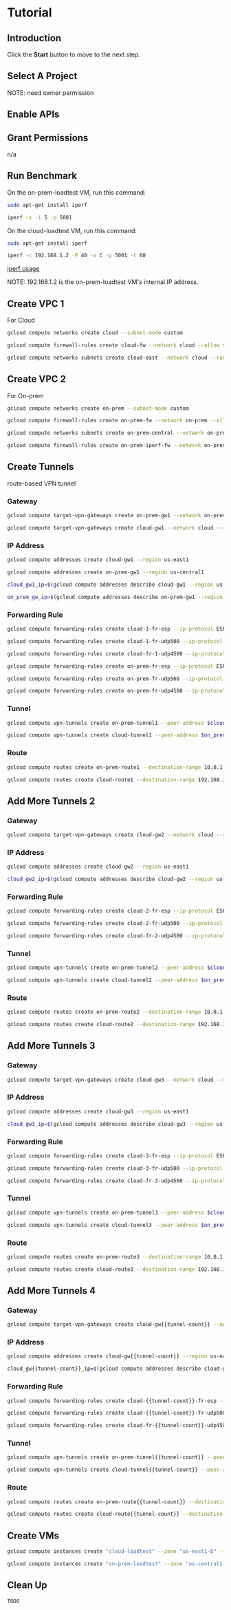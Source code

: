 # Tutorial

<walkthrough-watcher-constant key="custom-var" value="none"></walkthrough-watcher-constant>

## Introduction

<walkthrough-tutorial-duration duration="30"></walkthrough-tutorial-duration>

Click the **Start** button to move to the next step.

## Select A Project

<walkthrough-project-setup></walkthrough-project-setup>

<walkthrough-footnote>NOTE: need owner permission</walkthrough-footnote>

## Enable APIs

<walkthrough-enable-apis apis="compute.googleapis.com"></walkthrough-enable-apis>

## Grant Permissions

n/a

## Run Benchmark

On the on-prem-loadtest VM, run this command:

```bash
sudo apt-get install iperf
```

```bash
iperf -s -i 5 -p 5001
```

On the cloud-loadtest VM, run this command:

```bash
sudo apt-get install iperf
```

```bash
iperf -c 192.168.1.2 -P 40 -x C -p 5001 -t 60
```

[iperf usage](http://manpages.ubuntu.com/manpages/xenial/man1/iperf.1.html)

<walkthrough-footnote>NOTE: 192.168.1.2 is the on-prem-loadtest VM's internal IP address.</walkthrough-footnote>

## Create VPC 1

For Cloud

```bash
gcloud compute networks create cloud --subnet-mode custom
```

```bash
gcloud compute firewall-rules create cloud-fw --network cloud --allow tcp:22,icmp
```

```bash
gcloud compute networks subnets create cloud-east --network cloud --range 10.0.1.0/24 --region us-east1
```

## Create VPC 2

For On-prem

```bash
gcloud compute networks create on-prem --subnet-mode custom
```

```bash
gcloud compute firewall-rules create on-prem-fw --network on-prem --allow tcp:22,icmp
```

```bash
gcloud compute networks subnets create on-prem-central --network on-prem --range 192.168.1.0/24 --region us-central1
```

```bash
gcloud compute firewall-rules create on-prem-iperf-fw --network on-prem --allow tcp:5001
```

## Create Tunnels

route-based VPN tunnel

### Gateway

```bash
gcloud compute target-vpn-gateways create on-prem-gw1 --network on-prem --region us-central1
```

```bash
gcloud compute target-vpn-gateways create cloud-gw1 --network cloud --region us-east1
```

### IP Address

```bash
gcloud compute addresses create cloud-gw1 --region us-east1
```

```bash
gcloud compute addresses create on-prem-gw1 --region us-central1
```

```bash
cloud_gw1_ip=$(gcloud compute addresses describe cloud-gw1 --region us-east1 --format='value(address)')
```

```bash
on_prem_gw_ip=$(gcloud compute addresses describe on-prem-gw1 --region us-central1 --format='value(address)')
```

### Forwarding Rule

```bash
gcloud compute forwarding-rules create cloud-1-fr-esp --ip-protocol ESP --address $cloud_gw1_ip --target-vpn-gateway cloud-gw1 --region us-east1
```

```bash
gcloud compute forwarding-rules create cloud-1-fr-udp500 --ip-protocol UDP --ports 500 --address $cloud_gw1_ip --target-vpn-gateway cloud-gw1 --region us-east1
```

```bash
gcloud compute forwarding-rules create cloud-fr-1-udp4500 --ip-protocol UDP --ports 4500 --address $cloud_gw1_ip --target-vpn-gateway cloud-gw1 --region us-east1
```

```bash
gcloud compute forwarding-rules create on-prem-fr-esp --ip-protocol ESP --address $on_prem_gw_ip --target-vpn-gateway on-prem-gw1 --region us-central1
```

```bash
gcloud compute forwarding-rules create on-prem-fr-udp500 --ip-protocol UDP --ports 500 --address $on_prem_gw_ip --target-vpn-gateway on-prem-gw1 --region us-central1
```

```bash
gcloud compute forwarding-rules create on-prem-fr-udp4500 --ip-protocol UDP --ports 4500 --address $on_prem_gw_ip --target-vpn-gateway on-prem-gw1 --region us-central1
```

### Tunnel

```bash
gcloud compute vpn-tunnels create on-prem-tunnel1 --peer-address $cloud_gw1_ip --target-vpn-gateway on-prem-gw1 --ike-version 2 --local-traffic-selector 0.0.0.0/0 --remote-traffic-selector 0.0.0.0/0 --shared-secret=sharedsecret --region us-central1
```

```bash
gcloud compute vpn-tunnels create cloud-tunnel1 --peer-address $on_prem_gw_ip --target-vpn-gateway cloud-gw1 --ike-version 2 --local-traffic-selector 0.0.0.0/0 --remote-traffic-selector 0.0.0.0/0 --shared-secret=sharedsecret --region us-east1
```

### Route

```bash
gcloud compute routes create on-prem-route1 --destination-range 10.0.1.0/24 --network on-prem --next-hop-vpn-tunnel on-prem-tunnel1 --next-hop-vpn-tunnel-region us-central1
```

```bash
gcloud compute routes create cloud-route1 --destination-range 192.168.1.0/24 --network cloud --next-hop-vpn-tunnel cloud-tunnel1 --next-hop-vpn-tunnel-region us-east1
```

## Add More Tunnels 2

### Gateway

```bash
gcloud compute target-vpn-gateways create cloud-gw2 --network cloud --region us-east1
```

### IP Address

```bash
gcloud compute addresses create cloud-gw2 --region us-east1
```

```bash
cloud_gw2_ip=$(gcloud compute addresses describe cloud-gw2 --region us-east1 --format='value(address)')
```

### Forwarding Rule

```bash
gcloud compute forwarding-rules create cloud-2-fr-esp --ip-protocol ESP --address $cloud_gw2_ip --target-vpn-gateway cloud-gw2 --region us-east1
```

```bash
gcloud compute forwarding-rules create cloud-2-fr-udp500 --ip-protocol UDP --ports 500 --address $cloud_gw2_ip --target-vpn-gateway cloud-gw2 --region us-east1
```

```bash
gcloud compute forwarding-rules create cloud-fr-2-udp4500 --ip-protocol UDP --ports 4500 --address $cloud_gw2_ip --target-vpn-gateway cloud-gw2 --region us-east1
```

### Tunnel

```bash
gcloud compute vpn-tunnels create on-prem-tunnel2 --peer-address $cloud_gw2_ip --target-vpn-gateway on-prem-gw1 --ike-version 2 --local-traffic-selector 0.0.0.0/0 --remote-traffic-selector 0.0.0.0/0 --shared-secret=sharedsecret2 --region us-central1
```

```bash
gcloud compute vpn-tunnels create cloud-tunnel2 --peer-address $on_prem_gw_ip --target-vpn-gateway cloud-gw2 --ike-version 2 --local-traffic-selector 0.0.0.0/0 --remote-traffic-selector 0.0.0.0/0 --shared-secret=sharedsecret2 --region us-east1
```

### Route

```bash
gcloud compute routes create on-prem-route2 --destination-range 10.0.1.0/24 --network on-prem --next-hop-vpn-tunnel on-prem-tunnel2 --next-hop-vpn-tunnel-region us-central1
```

```bash
gcloud compute routes create cloud-route2 --destination-range 192.168.1.0/24 --network cloud --next-hop-vpn-tunnel cloud-tunnel2 --next-hop-vpn-tunnel-region us-east1
```

## Add More Tunnels 3

### Gateway

```bash
gcloud compute target-vpn-gateways create cloud-gw3 --network cloud --region us-east1
```

### IP Address

```bash
gcloud compute addresses create cloud-gw3 --region us-east1
```

```bash
cloud_gw3_ip=$(gcloud compute addresses describe cloud-gw3 --region us-east1 --format='value(address)')
```

### Forwarding Rule

```bash
gcloud compute forwarding-rules create cloud-3-fr-esp --ip-protocol ESP --address $cloud_gw3_ip --target-vpn-gateway cloud-gw3 --region us-east1
```

```bash
gcloud compute forwarding-rules create cloud-3-fr-udp500 --ip-protocol UDP --ports 500 --address $cloud_gw3_ip --target-vpn-gateway cloud-gw3 --region us-east1
```

```bash
gcloud compute forwarding-rules create cloud-fr-3-udp4500 --ip-protocol UDP --ports 4500 --address $cloud_gw3_ip --target-vpn-gateway cloud-gw3 --region us-east1
```

### Tunnel

```bash
gcloud compute vpn-tunnels create on-prem-tunnel3 --peer-address $cloud_gw3_ip --target-vpn-gateway on-prem-gw1 --ike-version 2 --local-traffic-selector 0.0.0.0/0 --remote-traffic-selector 0.0.0.0/0 --shared-secret=sharedsecret3 --region us-central1
```

```bash
gcloud compute vpn-tunnels create cloud-tunnel3 --peer-address $on_prem_gw_ip --target-vpn-gateway cloud-gw3 --ike-version 2 --local-traffic-selector 0.0.0.0/0 --remote-traffic-selector 0.0.0.0/0 --shared-secret=sharedsecret3 --region us-east1
```

### Route

```bash
gcloud compute routes create on-prem-route3 --destination-range 10.0.1.0/24 --network on-prem --next-hop-vpn-tunnel on-prem-tunnel3 --next-hop-vpn-tunnel-region us-central1
```

```bash
gcloud compute routes create cloud-route3 --destination-range 192.168.1.0/24 --network cloud --next-hop-vpn-tunnel cloud-tunnel3 --next-hop-vpn-tunnel-region us-east1
```

## Add More Tunnels 4

<walkthrough-watcher-constant key="tunnel-count" value="4"></walkthrough-watcher-constant>

### Gateway

```bash
gcloud compute target-vpn-gateways create cloud-gw{{tunnel-count}} --network cloud --region us-east1
```

### IP Address

```bash
gcloud compute addresses create cloud-gw{{tunnel-count}} --region us-east1
```

```bash
cloud_gw{{tunnel-count}}_ip=$(gcloud compute addresses describe cloud-gw{{tunnel-count}} --region us-east1 --format='value(address)')
```

### Forwarding Rule

```bash
gcloud compute forwarding-rules create cloud-{{tunnel-count}}-fr-esp --ip-protocol ESP --address $cloud_gw{{tunnel-count}}_ip --target-vpn-gateway cloud-gw{{tunnel-count}} --region us-east1
```

```bash
gcloud compute forwarding-rules create cloud-{{tunnel-count}}-fr-udp500 --ip-protocol UDP --ports 500 --address $cloud_gw{{tunnel-count}}_ip --target-vpn-gateway cloud-gw{{tunnel-count}} --region us-east1
```

```bash
gcloud compute forwarding-rules create cloud-fr-{{tunnel-count}}-udp4500 --ip-protocol UDP --ports 4500 --address $cloud_gw{{tunnel-count}}_ip --target-vpn-gateway cloud-gw{{tunnel-count}} --region us-east1
```

### Tunnel

```bash
gcloud compute vpn-tunnels create on-prem-tunnel{{tunnel-count}} --peer-address $cloud_gw{{tunnel-count}}_ip --target-vpn-gateway on-prem-gw1 --ike-version 2 --local-traffic-selector 0.0.0.0/0 --remote-traffic-selector 0.0.0.0/0 --shared-secret=sharedsecret{{tunnel-count}} --region us-central1
```

```bash
gcloud compute vpn-tunnels create cloud-tunnel{{tunnel-count}} --peer-address $on_prem_gw_ip --target-vpn-gateway cloud-gw{{tunnel-count}} --ike-version 2 --local-traffic-selector 0.0.0.0/0 --remote-traffic-selector 0.0.0.0/0 --shared-secret=sharedsecret{{tunnel-count}} --region us-east1
```

### Route

```bash
gcloud compute routes create on-prem-route{{tunnel-count}} --destination-range 10.0.1.0/24 --network on-prem --next-hop-vpn-tunnel on-prem-tunnel{{tunnel-count}} --next-hop-vpn-tunnel-region us-central1
```

```bash
gcloud compute routes create cloud-route{{tunnel-count}} --destination-range 192.168.1.0/24 --network cloud --next-hop-vpn-tunnel cloud-tunnel{{tunnel-count}} --next-hop-vpn-tunnel-region us-east1
```

## Create VMs

```bash
gcloud compute instances create "cloud-loadtest" --zone "us-east1-b" --machine-type "n1-standard-4" --subnet "cloud-east" --image-family "debian-9" --image-project "debian-cloud" --boot-disk-size "10" --boot-disk-type "pd-standard" --boot-disk-device-name "cloud-loadtest"
```

```bash
gcloud compute instances create "on-prem-loadtest" --zone "us-central1-a" --machine-type "n1-standard-4" --subnet "on-prem-central" --image-family "debian-9" --image-project "debian-cloud" --boot-disk-size "10" --boot-disk-type "pd-standard" --boot-disk-device-name "on-prem-loadtest"
```

## Clean Up

```bash
TODO
```
